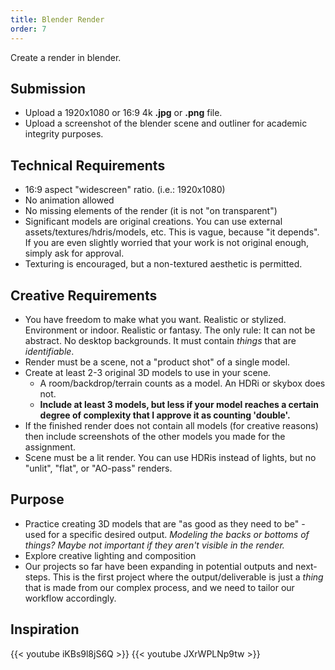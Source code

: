 ```yaml
---
title: Blender Render
order: 7
---
```

Create a render in blender.

## Submission
- Upload a 1920x1080 or 16:9 4k **.jpg** or **.png** file.
- Upload a screenshot of the blender scene and outliner for academic integrity purposes.

## Technical Requirements
- 16:9 aspect "widescreen" ratio. (i.e.: 1920x1080)
- No animation allowed
- No missing elements of the render (it is not "on transparent")
- Significant models are original creations. You can use external assets/textures/hdris/models, etc. This is vague, because "it depends". If you are even slightly worried that your work is not original enough, simply ask for approval.
- Texturing is encouraged, but a non-textured aesthetic is permitted.

## Creative Requirements
- You have freedom to make what you want. Realistic or stylized. Environment or indoor. Realistic or fantasy. The only rule: It can not be abstract. No desktop backgrounds. It must contain *things* that are *identifiable*.
- Render must be a scene, not a "product shot" of a single model.
- Create at least 2-3 original 3D models to use in your scene.
  - A room/backdrop/terrain counts as a model. An HDRi or skybox does not.
  - **Include at least 3 models, but less if your model reaches a certain degree of complexity that I approve it as counting 'double'.**
- If the finished render does not contain all models (for creative reasons) then include screenshots of the other models you made for the assignment.
- Scene must be a lit render. You can use HDRis instead of lights, but no "unlit", "flat", or "AO-pass" renders.

## Purpose
- Practice creating 3D models that are "as good as they need to be" - used for a specific desired output. *Modeling the backs or bottoms of things? Maybe not important if they aren't visible in the render.*
- Explore creative lighting and composition
- Our projects so far have been expanding in potential outputs and next-steps. This is the first project where the output/deliverable is just a *thing* that is made from our complex process, and we need to tailor our workflow accordingly.

## Inspiration

{{< youtube iKBs9l8jS6Q >}}
{{< youtube JXrWPLNp9tw >}}
